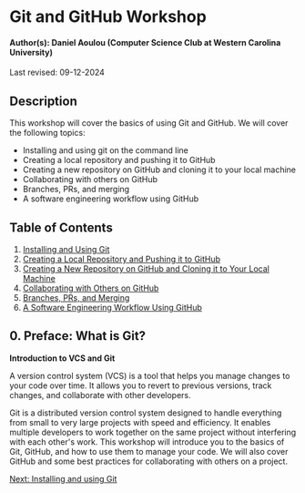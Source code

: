 # Git and GitHub Workshop

#### Author(s): Daniel Aoulou (Computer Science Club at Western Carolina University)

Last revised: 09-12-2024

## Description

This workshop will cover the basics of using Git and GitHub. We will cover the following topics:

- Installing and using git on the command line
- Creating a local repository and pushing it to GitHub
- Creating a new repository on GitHub and cloning it to your local machine
- Collaborating with others on GitHub
- Branches, PRs, and merging
- A software engineering workflow using GitHub

## Table of Contents

1. [Installing and Using Git](01_installing_and_using_git.md)
2. [Creating a Local Repository and Pushing it to GitHub](02_creating_a_local_and_pushing.md)
3. [Creating a New Repository on GitHub and Cloning it to Your Local Machine](03_new_github_repository.md)
4. [Collaborating with Others on GitHub](04_collaborating_with_others.md)
5. [Branches, PRs, and Merging](05_branches_prs_merging.md)
6. [A Software Engineering Workflow Using GitHub](06_software_engineering_workflow.md)

## 0. Preface: What is Git?

**Introduction to VCS and Git**

A version control system (VCS) is a tool that helps you manage changes to your code over time. It allows you to revert to previous versions, track changes, and collaborate with other developers.

Git is a distributed version control system designed to handle everything from small to very large projects with speed and efficiency. It enables multiple developers to work together on the same project without interfering with each other's work. This workshop will introduce you to the basics of Git, GitHub, and how to use them to manage your code. We will also cover GitHub and some best practices for collaborating with others on a project.

[Next: Installing and using Git](01_installing_and_using_git.md)
